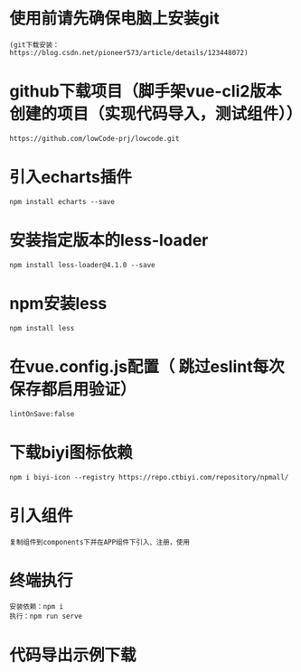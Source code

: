 # 使用前请先确保电脑上安装git
    (git下载安装：https://blog.csdn.net/pioneer573/article/details/123448072)
# github下载项目（脚手架vue-cli2版本创建的项目（实现代码导入，测试组件））
    https://github.com/lowCode-prj/lowcode.git
# 引入echarts插件
    npm install echarts --save
# 安装指定版本的less-loader
    npm install less-loader@4.1.0 --save
# npm安装less 
    npm install less 
# 在vue.config.js配置（ 跳过eslint每次保存都启用验证）
    lintOnSave:false
# 下载biyi图标依赖
    npm i biyi-icon --registry https://repo.ctbiyi.com/repository/npmall/
#  引入组件
    复制组件到components下并在APP组件下引入、注册，使用
#  终端执行 
    安装依赖：npm i 
    执行：npm run serve
#  代码导出示例下载
